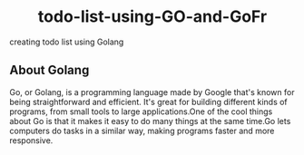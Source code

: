 <h1 align="center"> todo-list-using-GO-and-GoFr </h1>




creating todo list using Golang




<h2>About Golang</h2>




Go, or Golang, is a programming language made by Google that's known for being straightforward and efficient. It's great for building different kinds of programs, from small tools to large applications.One of the cool things about Go is that it makes it easy to do many things at the same time.Go lets computers do tasks in a similar way, making programs faster and more responsive.
